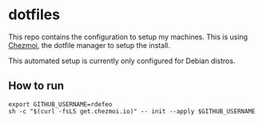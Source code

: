 # dotfiles

This repo contains the configuration to setup my machines. This is using [Chezmoi](https://chezmoi.io), the dotfile manager to setup the install.

This automated setup is currently only configured for Debian distros.

## How to run

```shell
export GITHUB_USERNAME=rdefeo
sh -c "$(curl -fsLS get.chezmoi.io)" -- init --apply $GITHUB_USERNAME
```